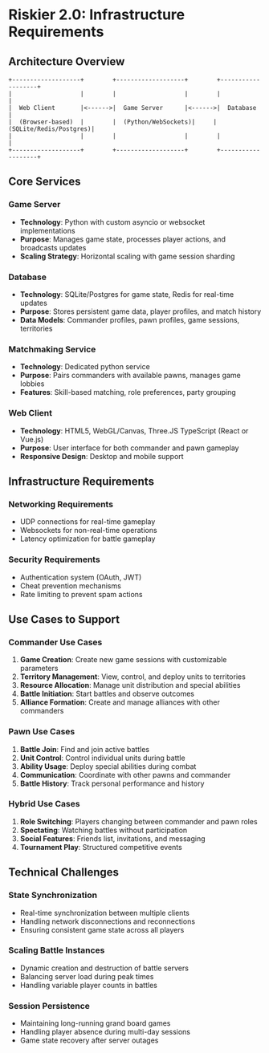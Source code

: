 # Riskier 2.0: Infrastructure Requirements

## Architecture Overview

```
+-------------------+        +-------------------+        +-------------------+
|                   |        |                   |        |                   |
|  Web Client       |<------>|  Game Server      |<------>|  Database         |
|  (Browser-based)  |        |  (Python/WebSockets)|     |(SQLite/Redis/Postgres)|
|                   |        |                   |        |                   |
+-------------------+        +-------------------+        +-------------------+
```

## Core Services

### Game Server
- **Technology**: Python with custom asyncio or websocket implementations
- **Purpose**: Manages game state, processes player actions, and broadcasts updates
- **Scaling Strategy**: Horizontal scaling with game session sharding

### Database
- **Technology**: SQLite/Postgres for game state, Redis for real-time updates
- **Purpose**: Stores persistent game data, player profiles, and match history
- **Data Models**: Commander profiles, pawn profiles, game sessions, territories

### Matchmaking Service
- **Technology**: Dedicated python service
- **Purpose**: Pairs commanders with available pawns, manages game lobbies
- **Features**: Skill-based matching, role preferences, party grouping

### Web Client
- **Technology**: HTML5, WebGL/Canvas, Three.JS TypeScript (React or Vue.js)
- **Purpose**: User interface for both commander and pawn gameplay
- **Responsive Design**: Desktop and mobile support

## Infrastructure Requirements

### Networking Requirements
- UDP connections for real-time gameplay
- Websockets for non-real-time operations
- Latency optimization for battle gameplay

### Security Requirements
- Authentication system (OAuth, JWT)
- Cheat prevention mechanisms
- Rate limiting to prevent spam actions

## Use Cases to Support

### Commander Use Cases
1. **Game Creation**: Create new game sessions with customizable parameters
2. **Territory Management**: View, control, and deploy units to territories
3. **Resource Allocation**: Manage unit distribution and special abilities
4. **Battle Initiation**: Start battles and observe outcomes
5. **Alliance Formation**: Create and manage alliances with other commanders

### Pawn Use Cases
1. **Battle Join**: Find and join active battles
2. **Unit Control**: Control individual units during battle
3. **Ability Usage**: Deploy special abilities during combat
4. **Communication**: Coordinate with other pawns and commander
5. **Battle History**: Track personal performance and history

### Hybrid Use Cases
1. **Role Switching**: Players changing between commander and pawn roles
2. **Spectating**: Watching battles without participation
3. **Social Features**: Friends list, invitations, and messaging
4. **Tournament Play**: Structured competitive events

## Technical Challenges

### State Synchronization
- Real-time synchronization between multiple clients
- Handling network disconnections and reconnections
- Ensuring consistent game state across all players

### Scaling Battle Instances
- Dynamic creation and destruction of battle servers
- Balancing server load during peak times
- Handling variable player counts in battles

### Session Persistence
- Maintaining long-running grand board games
- Handling player absence during multi-day sessions
- Game state recovery after server outages
